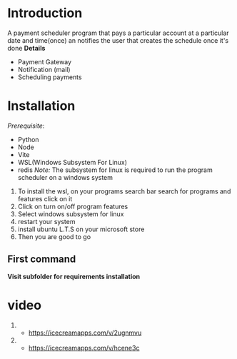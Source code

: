 # Introduction
A payment scheduler program that pays a particular account at a particular date and time(once)
an notifies the user that creates the schedule once it's done
**Details**
- Payment Gateway
- Notification (mail)
- Scheduling payments
# Installation
*Prerequisite*:
- Python
- Node
- Vite
- WSL(Windows Subsystem For Linux)
- redis
*Note:* The subsystem for linux is required to run the program scheduler on a windows system
1. To install the wsl, on your programs search bar search for programs and features click on it
2. Click on turn on/off program features
3. Select windows subsystem for linux
4. restart your system
5. install ubuntu L.T.S on your microsoft store
6. Then you are good to go

## First command
**Visit subfolder for requirements installation**

# video

1. - https://icecreamapps.com/v/2ugnmvu
2. - https://icecreamapps.com/v/hcene3c
